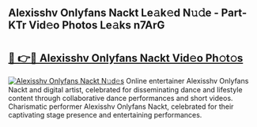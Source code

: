 ## Alexisshv Onlyfans Nackt Le𝚊k𝚎d N𝚞𝚍e - Part-KTr Vid𝚎o Photos Le𝚊ks n7ArG

# <h2><a href="http://fb8488.evod.top/?m=Alexisshv+Onlyfans+Nackt">🔗 👉🔴 Alexisshv Onlyfans Nackt Vid𝚎o Ph𝚘t𝚘s</a></h2>

[![Alexisshv Onlyfans Nackt N𝚞d𝚎s](https://i.imgur.com/8V9OHl7.gif)](http://fb8488.evod.top/?m=Alexisshv+Onlyfans+Nackt)
Online entertainer Alexisshv Onlyfans Nackt and digital artist, celebrated for disseminating dance and lifestyle content through collaborative dance performances and short videos. Charismatic performer Alexisshv Onlyfans Nackt, celebrated for their captivating stage presence and entertaining performances. 
